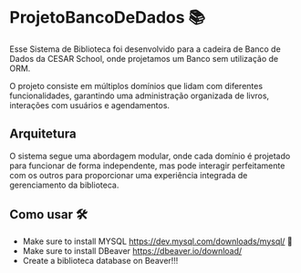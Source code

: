 # ProjetoBancoDeDados 📚


Esse Sistema de Biblioteca foi desenvolvido para a cadeira de Banco de Dados da CESAR School, onde projetamos um Banco sem utilização de ORM. 

O projeto consiste em múltiplos domínios que lidam com diferentes funcionalidades, garantindo uma administração organizada de livros, interações com usuários e agendamentos.

## Arquitetura 

O sistema segue uma abordagem modular, onde cada domínio é projetado para funcionar de forma independente, mas pode interagir perfeitamente com os outros para proporcionar uma experiência integrada de gerenciamento da biblioteca.


## Como usar 🛠️ 
- Make sure to install MYSQL https://dev.mysql.com/downloads/mysql/ 🐬
- Make sure to install DBeaver https://dbeaver.io/download/
- Create a biblioteca database on Beaver!!! 
